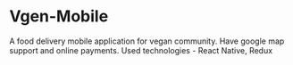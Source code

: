 # Vgen-Mobile
A food delivery mobile application for vegan community. Have google map support and online payments.
Used technologies - React Native, Redux
